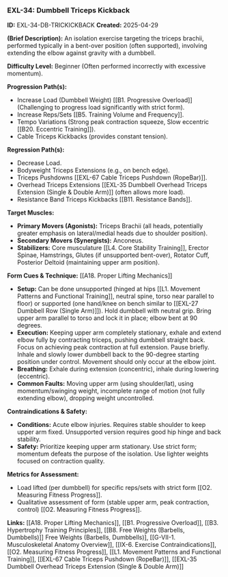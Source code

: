 ### **EXL-34: Dumbbell Triceps Kickback**

**ID:** EXL-34-DB-TRICKICKBACK **Created:** 2025-04-29

**(Brief Description):** An isolation exercise targeting the triceps brachii, performed typically in a bent-over position (often supported), involving extending the elbow against gravity with a dumbbell.

**Difficulty Level:** Beginner (Often performed incorrectly with excessive momentum).

**Progression Path(s):**

- Increase Load (Dumbbell Weight) [[B1. Progressive Overload]] (Challenging to progress load significantly with strict form).
- Increase Reps/Sets [[B5. Training Volume and Frequency]].
- Tempo Variations (Strong peak contraction squeeze, Slow eccentric [[B20. Eccentric Training]]).
- Cable Triceps Kickbacks (provides constant tension).

**Regression Path(s):**

- Decrease Load.
- Bodyweight Triceps Extensions (e.g., on bench edge).
- Triceps Pushdowns [[EXL-67 Cable Triceps Pushdown (RopeBar)]].
- Overhead Triceps Extensions [[EXL-35 Dumbbell Overhead Triceps Extension (Single & Double Arm)]] (often allows more load).
- Resistance Band Triceps Kickbacks [[B11. Resistance Bands]].

**Target Muscles:**

- **Primary Movers (Agonists):** Triceps Brachii (all heads, potentially greater emphasis on lateral/medial heads due to shoulder position).
- **Secondary Movers (Synergists):** Anconeus.
- **Stabilizers:** Core musculature [[L4. Core Stability Training]], Erector Spinae, Hamstrings, Glutes (if unsupported bent-over), Rotator Cuff, Posterior Deltoid (maintaining upper arm position).

**Form Cues & Technique:** [[A18. Proper Lifting Mechanics]]

- **Setup:** Can be done unsupported (hinged at hips [[L1. Movement Patterns and Functional Training]], neutral spine, torso near parallel to floor) or supported (one hand/knee on bench similar to [[EXL-27 Dumbbell Row (Single Arm)]]). Hold dumbbell with neutral grip. Bring upper arm parallel to torso and lock it in place; elbow bent at 90 degrees.
- **Execution:** Keeping upper arm completely stationary, exhale and extend elbow fully by contracting triceps, pushing dumbbell straight back. Focus on achieving peak contraction at full extension. Pause briefly. Inhale and slowly lower dumbbell back to the 90-degree starting position under control. Movement should only occur at the elbow joint.
- **Breathing:** Exhale during extension (concentric), inhale during lowering (eccentric).
- **Common Faults:** Moving upper arm (using shoulder/lat), using momentum/swinging weight, incomplete range of motion (not fully extending elbow), dropping weight uncontrolled.

**Contraindications & Safety:**

- **Conditions:** Acute elbow injuries. Requires stable shoulder to keep upper arm fixed. Unsupported version requires good hip hinge and back stability.
- **Safety:** Prioritize keeping upper arm stationary. Use strict form; momentum defeats the purpose of the isolation. Use lighter weights focused on contraction quality.

**Metrics for Assessment:**

- Load lifted (per dumbbell) for specific reps/sets with strict form [[O2. Measuring Fitness Progress]].
- Qualitative assessment of form (stable upper arm, peak contraction, control) [[O2. Measuring Fitness Progress]].

**Links:** [[A18. Proper Lifting Mechanics]], [[B1. Progressive Overload]], [[B3. Hypertrophy Training Principles]], [[B8. Free Weights (Barbells, Dumbbells)]] Free Weights (Barbells, Dumbbells)], [[G-VII-1. Musculoskeletal Anatomy Overview]], [[IX-6. Exercise Contraindications]], [[O2. Measuring Fitness Progress]], [[L1. Movement Patterns and Functional Training]], [[EXL-67 Cable Triceps Pushdown (RopeBar)]], [[EXL-35 Dumbbell Overhead Triceps Extension (Single & Double Arm)]]
